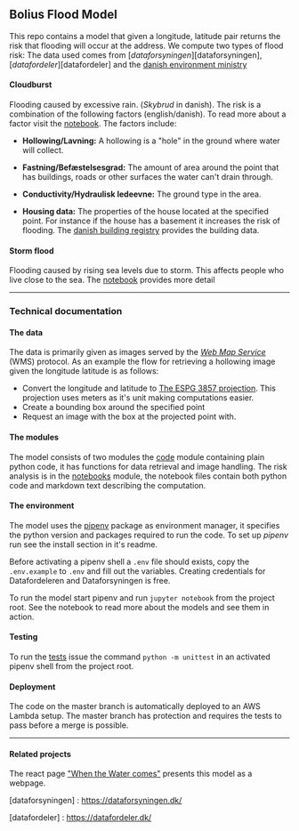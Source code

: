 ## Bolius Flood Model

This repo contains a model that given a longitude, latitude pair returns the
risk that flooding will occur at the address. We compute two types of flood risk:
The data used comes from [_dataforsyningen_][dataforsyningen],[_datafordeler_][datafordeler] and the
[danish environment ministry][miljoegis]

#### Cloudburst

Flooding caused by excessive rain. (_Skybrud_ in danish). The
risk is a combination of the following factors (english/danish).
To read more about a factor visit the [notebook][notebook]. The factors include:

-   **Hollowing/Lavning:** A hollowing is a "hole" in the
    ground where water will collect.

-   **Fastning/Befæstelsesgrad:** The amount of area
    around the point that has buildings, roads or other surfaces the water can't
    drain through.

-   **Conductivity/Hydraulisk ledeevne:** The ground
    type in the area.


-   **Housing data:** The properties of the house located at the specified
    point. For instance if the house has a basement it increases the risk of
    flooding. The [danish building registry][bbr] provides the building data.

#### Storm flood

Flooding caused by rising sea levels due to storm. This affects people who live
close to the sea. The [notebook][notebook] provides more detail

* * *

### Technical documentation

#### The data

The data is primarily given as images served by the [_Web Map Service_][wms]
(WMS) protocol. As an example the flow for retrieving a hollowing image given
the longitude latitude is as follows:

-   Convert the longitude and latitude to [The ESPG 3857 projection][espg]. This
    projection uses meters as it's unit making computations easier.
-   Create a bounding box around the specified point
-   Request an image with the box at the projected point with.

#### The modules

The model consists of two modules the [code](./code) module containing plain
python code, it has functions for data retrieval and image handling.
The risk analysis is in the [notebooks](./notebooks) module, the notebook files
contain both python code and markdown text describing the computation.

#### The environment

The model uses the [pipenv][pipenv] package as environment manager, it specifies
the python version and packages required to run the code. To set up _pipenv_ run
see the install section in it's readme.

Before activating a pipenv shell a `.env` file should exists, copy the
`.env.example` to `.env` and fill out the variables. Creating credentials for
Datafordeleren and Dataforsyningen is free.

To run the model start pipenv and run `jupyter notebook` from the project root.
See the notebook to read more about the models and see them in action.

#### Testing

To run the [tests](./tests) issue the command `python -m unittest` in an activated
pipenv shell from the project root.

#### Deployment

The code on the master branch is automatically deployed to an AWS Lambda setup.
The master branch has protection and requires the tests to pass before a merge
is possible.

* * *

#### Related projects

The react page ["When the Water comes"](https://github.com/bolius/water_comes)
presents this model as a webpage.

<!-- Links -->

[kortforsyningen]: https://download.kortforsyningen.dk/content/geodataprodukter

[dataforsyningen] : https://dataforsyningen.dk/

[datafordeler] : https://datafordeler.dk/

[miljoegis]: https://www.klimatilpasning.dk/kommuner/kortlaegning/data-til-kortlaegning/

[notebook]: ./documentation.ipynb

[bbr]: https://bbr.dk/forside

[wms]: https://en.wikipedia.org/wiki/Web_Map_Service

[espg]: https://epsg.io/3857

[pipenv]: https://github.com/pypa/pipenv
